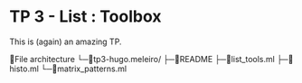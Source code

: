 # TP 3 - List : Toolbox

This is (again) an amazing TP.

📁File architecture
└─📁tp3-hugo.meleiro/
  ├─📝README
  ├─🐫list_tools.ml
  ├─🐫histo.ml
  └─🐫matrix_patterns.ml
